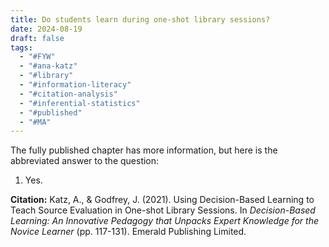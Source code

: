 ```yaml
---
title: Do students learn during one-shot library sessions?
date: 2024-08-19
draft: false
tags:
  - "#FYW"
  - "#ana-katz"
  - "#library"
  - "#information-literacy"
  - "#citation-analysis"
  - "#inferential-statistics"
  - "#published"
  - "#MA"
---
```

The fully published chapter has more information, but here is the abbreviated answer to the question:

1. Yes.

**Citation:**
Katz, A., & Godfrey, J. (2021). Using Decision-Based Learning to Teach Source Evaluation in One-shot Library Sessions. In _Decision-Based Learning: An Innovative Pedagogy that Unpacks Expert Knowledge for the Novice Learner_ (pp. 117-131). Emerald Publishing Limited. 